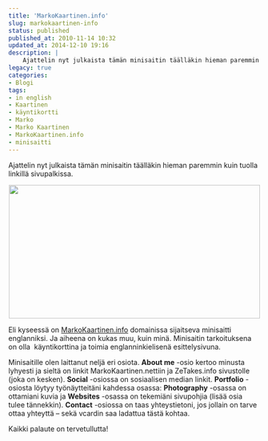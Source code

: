 ```yaml
---
title: 'MarkoKaartinen.info'
slug: markokaartinen-info
status: published
published_at: 2010-11-14 10:32
updated_at: 2014-12-10 19:16
description: |
    Ajattelin nyt julkaista tämän minisaitin täälläkin hieman paremmin kuin tuolla linkillä sivupalkissa. Eli kyseessä on MarkoKaartinen.info domainissa sijaitseva minisaitti englanniksi. Ja aiheena on kukas muu, kuin minä. Minisaitin tarkoituksena on olla  käyntikorttina ja toimia englanninkielisenä esittelysivuna. Minisaitille olen laittanut neljä eri osiota. About me -osio kertoo minusta lyhyesti ja sieltä on linkit MarkoKaartinen.nettiin ja ZeTakes.info… Jatka lukemista MarkoKaartinen.info
legacy: true
categories:
- Blogi
tags:
- in english
- Kaartinen
- käyntikortti
- Marko
- Marko Kaartinen
- MarkoKaartinen.info
- minisaitti
---
```


<p>Ajattelin nyt julkaista tämän minisaitin täälläkin hieman paremmin kuin tuolla linkillä sivupalkissa.</p>
<p style="text-align: center;"><img loading="lazy" decoding="async" class="aligncenter size-large wp-image-1516" title="MarkoKaartinen.info" src="https://cdn.markokaartinen.net/uploads/2010/11/mkinfo-1024x546.png" alt="" width="502" height="267" /></p>
<p>Eli kyseessä on <a href="http://markokaartinen.info">MarkoKaartinen.info</a> domainissa sijaitseva minisaitti englanniksi. Ja aiheena on kukas muu, kuin minä. Minisaitin tarkoituksena on olla  käyntikorttina ja toimia englanninkielisenä esittelysivuna.</p>
<p>Minisaitille olen laittanut neljä eri osiota. <strong>About me</strong> -osio kertoo minusta lyhyesti ja sieltä on linkit MarkoKaartinen.nettiin ja ZeTakes.info sivustolle (joka on kesken). <strong>Social</strong> -osiossa on sosiaalisen median linkit. <strong>Portfolio</strong> -osiosta löytyy työnäytteitäni kahdessa osassa: <strong>Photography</strong> -osassa on ottamiani kuvia ja <strong>Websites</strong> -osassa on tekemiäni sivupohjia (lisää osia tulee tännekkin). <strong>Contact</strong> -osiossa on taas yhteystietoni, jos jollain on tarve ottaa yhteyttä &#8211; sekä vcardin saa ladattua tästä kohtaa.</p>
<p>Kaikki palaute on tervetullutta!</p>